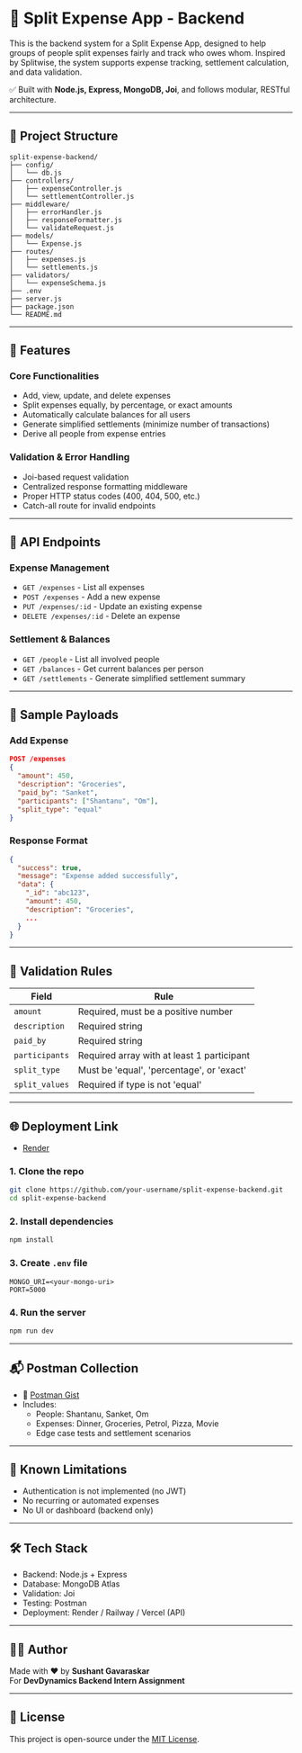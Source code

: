 
# 💸 Split Expense App - Backend

This is the backend system for a Split Expense App, designed to help groups of people split expenses fairly and track who owes whom. Inspired by Splitwise, the system supports expense tracking, settlement calculation, and data validation.

✅ Built with **Node.js, Express, MongoDB, Joi**, and follows modular, RESTful architecture.

---

## 📁 Project Structure

```
split-expense-backend/
├── config/
│   └── db.js
├── controllers/
│   ├── expenseController.js
│   └── settlementController.js
├── middleware/
│   ├── errorHandler.js
│   ├── responseFormatter.js
│   └── validateRequest.js
├── models/
│   └── Expense.js
├── routes/
│   ├── expenses.js
│   └── settlements.js
├── validators/
│   └── expenseSchema.js
├── .env
├── server.js
├── package.json
└── README.md
```

---

## 🚀 Features

### Core Functionalities

- Add, view, update, and delete expenses
- Split expenses equally, by percentage, or exact amounts
- Automatically calculate balances for all users
- Generate simplified settlements (minimize number of transactions)
- Derive all people from expense entries

### Validation & Error Handling

- Joi-based request validation
- Centralized response formatting middleware
- Proper HTTP status codes (400, 404, 500, etc.)
- Catch-all route for invalid endpoints

---

## 📡 API Endpoints

### Expense Management

- `GET /expenses` - List all expenses
- `POST /expenses` - Add a new expense
- `PUT /expenses/:id` - Update an existing expense
- `DELETE /expenses/:id` - Delete an expense

### Settlement & Balances

- `GET /people` - List all involved people
- `GET /balances` - Get current balances per person
- `GET /settlements` - Generate simplified settlement summary

---

## 🔐 Sample Payloads

### Add Expense

```json
POST /expenses
{
  "amount": 450,
  "description": "Groceries",
  "paid_by": "Sanket",
  "participants": ["Shantanu", "Om"],
  "split_type": "equal"
}
```

### Response Format

```json
{
  "success": true,
  "message": "Expense added successfully",
  "data": {
    "_id": "abc123",
    "amount": 450,
    "description": "Groceries",
    ...
  }
}
```

---

## 🧪 Validation Rules

| Field         | Rule                                        |
|---------------|---------------------------------------------|
| `amount`      | Required, must be a positive number         |
| `description` | Required string                             |
| `paid_by`     | Required string                             |
| `participants`| Required array with at least 1 participant  |
| `split_type`  | Must be 'equal', 'percentage', or 'exact'   |
| `split_values`| Required if type is not 'equal'             |

---

## 🌐 Deployment Link 

- [Render](https://splitexpenseapp.onrender.com/)

### 1. Clone the repo

```bash
git clone https://github.com/your-username/split-expense-backend.git
cd split-expense-backend
```

### 2. Install dependencies

```bash
npm install
```

### 3. Create `.env` file

```
MONGO_URI=<your-mongo-uri>
PORT=5000
```

### 4. Run the server

```bash
npm run dev
```

---

## 📬 Postman Collection

- 🔗 [Postman Gist](https://gist.github.com/3340f22c325e38c8dcd472b7b07c7a7f.git)
- Includes:
  - People: Shantanu, Sanket, Om
  - Expenses: Dinner, Groceries, Petrol, Pizza, Movie
  - Edge case tests and settlement scenarios

---

## 🧭 Known Limitations

- Authentication is not implemented (no JWT)
- No recurring or automated expenses
- No UI or dashboard (backend only)

---



## 🛠 Tech Stack

- Backend: Node.js + Express
- Database: MongoDB Atlas
- Validation: Joi
- Testing: Postman
- Deployment: Render / Railway / Vercel (API)

---

## 👨‍💻 Author

Made with ❤️ by **Sushant Gavaraskar**  
For **DevDynamics Backend Intern Assignment**

---

## 📄 License

This project is open-source under the [MIT License](LICENSE).
